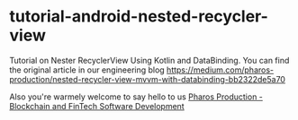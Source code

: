 # tutorial-android-nested-recycler-view
Tutorial on Nester RecyclerView Using Kotlin and DataBinding. You can find the original article in our engineering blog https://medium.com/pharos-production/nested-recycler-view-mvvm-with-databinding-bb2322de5a70

Also you're warmely welcome to say hello to us [Pharos Production - Blockchain and FinTech Software Development](https://pharosproduction.com)
